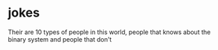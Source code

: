 # jokes
Their are 10 types of people in this world, people that knows about the binary system and people that don't
